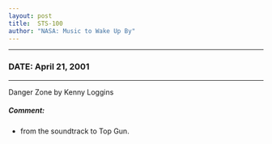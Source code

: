 ```yaml
---
layout: post
title:  STS-100
author: "NASA: Music to Wake Up By"
---
```


----
### DATE: April 21, 2001
----
Danger Zone by Kenny Loggins

##### Comment:
* from the soundtrack to Top Gun.

